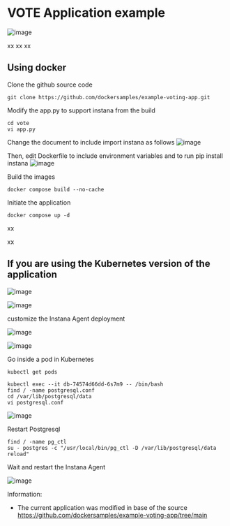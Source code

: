 VOTE Application example
=

![image](https://github.com/user-attachments/assets/f6b6c1e7-3344-4ac0-9d2c-afcd8670ef90)

xx
xx
xx


Using docker
-


Clone the github source code

    git clone https://github.com/dockersamples/example-voting-app.git

Modify the app.py to support instana from the build

    cd vote
    vi app.py

Change the document to include import instana as follows
 ![image](https://github.com/user-attachments/assets/c8b83a1e-99d5-4dd1-aea0-bf581081464f)
   
Then, edit Dockerfile to include environment variables and to run pip install instana
![image](https://github.com/user-attachments/assets/e54ba21e-0d5a-4127-81b6-e9434138309f)


Build the images

    docker compose build --no-cache

Initiate the application

    docker compose up -d
    
xx

xx








If you are using the Kubernetes version of the application
-


![image](https://github.com/user-attachments/assets/7f9ce5f2-d7e0-465b-860b-c78ad9453b8c)



![image](https://github.com/user-attachments/assets/b362fcf8-f431-42ae-b8b9-fe47eb5a232b)

customize the Instana Agent deployment

![image](https://github.com/user-attachments/assets/49814c57-bf3b-47bd-81ae-7c87418b588c)



![image](https://github.com/user-attachments/assets/147bc478-3576-41c4-bced-de71b0b010f8)

Go inside a pod in Kubernetes

    kubectl get pods

    kubectl exec --it db-74574d66dd-6s7m9 -- /bin/bash
    find / -name postgresql.conf
    cd /var/lib/postgresql/data
    vi postgresql.conf

![image](https://github.com/user-attachments/assets/72ce456e-9d77-44ad-b031-fbd0d84b9443)

Restart Postgresql

    find / -name pg_ctl
    su - postgres -c "/usr/local/bin/pg_ctl -D /var/lib/postgresql/data reload"

Wait and restart the Instana Agent

![image](https://github.com/user-attachments/assets/9fa6db36-7457-421d-a220-dcd1846602f1)

    

Information:

- The current application was modified in base of the source https://github.com/dockersamples/example-voting-app/tree/main 
